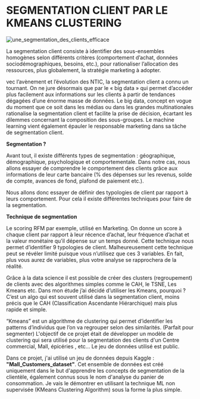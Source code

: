 # SEGMENTATION CLIENT PAR LE KMEANS CLUSTERING

![une_segmentation_des_clients_efficace](https://user-images.githubusercontent.com/101726242/164234415-e9ff0ac1-aff4-4c99-b88d-9a6b0f4c6b5f.jpg)

La segmentation client consiste à identifier des sous-ensembles homogènes selon différents critères (comportement d’achat, données sociodémographiques, besoins, etc.), pour rationaliser l’allocation des ressources, plus globalement, la stratégie marketing à adopter. 

vec l’avènement et l’évolution des NTIC, la segmentation client a connu un tournant. On ne jure désormais que par le « big data » qui permet d’accéder plus facilement aux informations sur les clients à partir de tendances dégagées d’une énorme masse de données. Le big data, concept en vogue du moment que ce soit dans les médias ou dans les grandes multinationales rationalise la segmentation client et facilite la prise de décision, écartant les dilemmes concernant la composition des sous-groupes. Le machine learning vient également épauler le responsable marketing dans sa tâche de segmentation client.

**Segmentation ?**

Avant tout, il existe différents types de segmentation : géographique, démographique, psychologique et comportementale. Dans notre cas, nous allons essayer de comprendre le comportement des clients grâce aux informations de leur carte bancaire (% des dépenses sur les revenus, solde de compte, avances de fond, plafond de paiement etc.).

Nous allons donc essayer de définir des typologies de client par rapport à leurs comportement.
Pour cela il existe différentes techniques pour faire de la segmentation.

**Technique de segmentation**

Le scoring RFM par exemple, utilisé en Marketing. On donne un score à chaque client par rapport à leur récence d’achat, leur fréquence d’achat et la valeur monétaire qu’il dépense sur un temps donné. Cette technique nous permet d’identifier 9 typologies de client. Malheureusement cette technique peut se révéler limité puisque vous n’utilisez que ces 3 variables. En fait, plus vous aurez de variables, plus votre analyse se rapprochera de la réalité.

Grâce à la data science il est possible de créer des clusters (regroupement) de clients avec des algorithmes simples comme le CAH, le TSNE, Les Kmeans etc. Dans mon étude j’ai décidé d’utiliser les Kmeans, pourquoi ? C’est un algo qui est souvent utilisé dans la segmentation client, moins précis que le CAH (Classification Ascendante Hiérarchique) mais plus rapide et simple.

“Kmeans” est un algorithme de clustering qui permet d’identifier les patterns d’individus que l’on va regrouper selon des similarités. (Parfait pour segmenter)
L'objectif de ce projet était de développer un modèle de clustering qui sera utilisé pour la segmentation des clients d'un Centre commercial, Mall, épicéries , etc...
Le jeu de données utilisé est public.

Dans ce projet, j'ai utilisé un jeu de données depuis Kaggle : **"Mall_Customers_dataset"**. Cet ensemble de données est créé uniquement dans le but d'apprendre les concepts de segmentation de la clientèle, également connus sous le nom d'analyse du panier de consommation. Je vais le démontrer en utilisant la technique ML non supervisée (KMeans Clustering Algorithm) sous la forme la plus simple.
